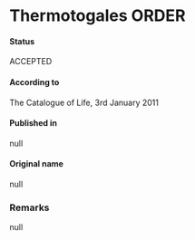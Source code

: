 Thermotogales ORDER
=======

#### Status
ACCEPTED

#### According to
The Catalogue of Life, 3rd January 2011

#### Published in
null

#### Original name
null

### Remarks
null